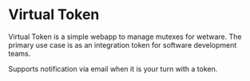 # Virtual Token #

Virtual Token is a simple webapp to manage mutexes for wetware. The primary use
case is as an integration token for software development teams.

Supports notification via email when it is your turn with a token.